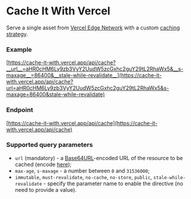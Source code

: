 # Cache It With Vercel

Serve a single asset from [Vercel Edge Network](https://vercel.com/docs/edge-network/caching) with a custom [caching strategy](https://developer.mozilla.org/en-US/docs/Web/HTTP/Headers/Cache-Control).

### Example

[https://cache-it-with.vercel.app/api/cache?__url__=aHR0cHM6Ly9zb3VyY2UudW5zcGxhc2guY29tL2RhaWx5&__s-maxage__=86400&__stale-while-revalidate__](https://cache-it-with.vercel.app/api/cache?url=aHR0cHM6Ly9zb3VyY2UudW5zcGxhc2guY29tL2RhaWx5&s-maxage=86400&stale-while-revalidate)

### Endpoint

[https://cache-it-with.vercel.app/api/cache](https://cache-it-with.vercel.app/api/cache)

### Supported query parameters

- `url` (mandatory) - a [Base64URL](https://en.wikipedia.org/wiki/Base64#Variants_summary_table)-encoded URL of the resource to be cached (encode [here](https://base64.guru/standards/base64url/encode));
- `max-age`, `s-maxage` - a number between `0` and `31536000`;
- `immutable`, `must-revalidate`, `no-cache`, `no-store`, `public`, `stale-while-revalidate` - specify the parameter name to enable the directive (no need to provide a value).

